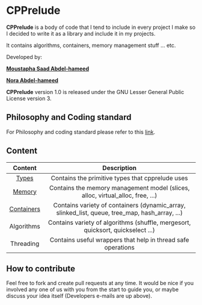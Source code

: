 # CPPrelude

**CPPrelude** is a body of code that I tend to include in every project I make so I decided to write it as a library and include it in my projects.

It contains algorithms, containers, memory management stuff ... etc.

Developed by:

**[Moustapha Saad Abdel-hameed](moustapha.saad.abdelhamed@gmail.com)**

**[Nora Abdel-hameed](nora.abdelhameed@gmail.com)**

**CPPrelude** version 1.0 is released under the GNU Lesser General Public License version 3.

## Philosophy and Coding standard

For Philosophy and coding standard please refer to this [link](https://moustaphasaad.github.io/2017/08/05/cpprelude/).

## Content

|           Content           |               Description                |
| :-------------------------: | :--------------------------------------: |
|      [Types](Types.md)      | Contains the primitive types that cpprelude uses |
|     [Memory](memory.md)     | Contains the memory management model (slices, alloc, virtual_alloc, free, ...) |
| [Containers](Containers.md) | Contains variety of containers (dynamic_array, slinked_list, queue, tree_map, hash_array, ...) |
|         Algorithms          | Contains variety of algorithms (shuffle, mergesort, quicksort, quickselect ...) |
|          Threading          | Contains useful wrappers that help in thread safe operations |

## How to contribute

Feel free to fork and create pull requests at any time. It would be nice if you involved any one of us with you from the start to guide you, or maybe discuss your idea itself (Developers e-mails are up above).
